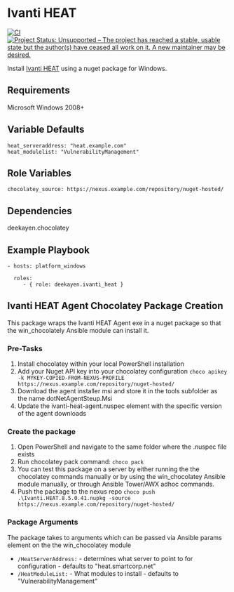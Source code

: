 Ivanti HEAT
===========
[![CI](https://github.com/deekayen/ansible-role-ivanti-heat/actions/workflows/ci.yml/badge.svg)](https://github.com/deekayen/ansible-role-ivanti-heat/actions/workflows/ci.yml) [![Project Status: Unsupported – The project has reached a stable, usable state but the author(s) have ceased all work on it. A new maintainer may be desired.](https://www.repostatus.org/badges/latest/unsupported.svg)](https://www.repostatus.org/#unsupported)

Install [Ivanti HEAT](https://www.ivanti.com/company/history/heat-software) using a nuget package for Windows.

Requirements
------------

Microsoft Windows 2008+

Variable Defaults
-----------------

```
heat_serveraddress: "heat.example.com"
heat_modulelist: "VulnerabilityManagement"
```

Role Variables
--------------

```
chocolatey_source: https://nexus.example.com/repository/nuget-hosted/
```

Dependencies
------------

deekayen.chocolatey

Example Playbook
----------------

```
- hosts: platform_windows

  roles:
     - { role: deekayen.ivanti_heat }
```

Ivanti HEAT Agent Chocolatey Package Creation
------------------------------------

This package wraps the Ivanti HEAT Agent exe in a nuget package so that the win_chocolately Ansible module can install it.

### Pre-Tasks

1. Install chocolatey within your local PowerShell installation
2. Add your Nuget API key into your chocolatey configuration
`choco apikey -k MYKEY-COPIED-FROM-NEXUS-PROFILE https://nexus.example.com/repository/nuget-hosted/`
3. Download the agent installer msi and store it in the tools subfolder as the name dotNetAgentSteup.Msi
4. Update the ivanti-heat-agent.nuspec <version> element with the specific version of the agent downloads

### Create the package

1. Open PowerShell and navigate to the same folder where the .nuspec file exists
2. Run chocolatey pack command:
`choco pack`
3. You can test this package on a server by either running the the chocolatey commands manually or by using the win_chocolatey Ansible module manually, or through Ansible Tower/AWX adhoc commands.
4. Push the package to the nexus repo
`choco push .\Ivanti.HEAT.8.5.0.41.nupkg -source https://nexus.example.com/repository/nuget-hosted/`

### Package Arguments

The package takes to arguments which can be passed via Ansible params element on
the the win_chocolatey module

* `/HeatServerAddress:` - determines what server to point to for configuration - defaults to "heat.smartcorp.net"
* `/HeatModuleList:` - What modules to install - defaults to "VulnerabilityManagement"

